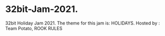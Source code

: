 # 32bit-Jam-2021.
32bit Holiday Jam 2021. The theme for this jam is: HOLIDAYS. Hosted by : Team Potato, ROOK RULES
